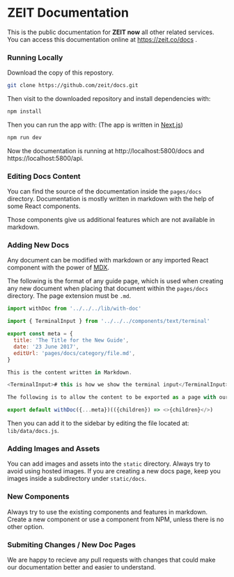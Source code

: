 # ZEIT Documentation

This is the public documentation for **ZEIT now** all other related services.<br/>
You can access this documentation online at https://zeit.co/docs .

### Running Locally

Download the copy of this repostory. 

~~~sh
git clone https://github.com/zeit/docs.git
~~~

Then visit to the downloaded repository and install dependencies with:

~~~sh
npm install 
~~~

Then you can run the app with:
(The app is written in [Next.js](https://github.com/zeit/next.js))

~~~sh
npm run dev
~~~

Now the documentation is running at http://localhost:5800/docs and https://localhost:5800/api.

### Editing Docs Content

You can find the source of the documentation inside the `pages/docs` directory. Documentation is mostly written in markdown with the help of some React components.

Those components give us additional features which are not available in markdown.

### Adding New Docs

Any document can be modified with markdown or any imported React component with the power of [MDX](https://github.com/mdx-js/mdx).

The following is the format of any guide page, which is used when creating any new document when placing that document within the `pages/docs` directory. The page extension must be `.md`.

~~~js
import withDoc from '../../../lib/with-doc'

import { TerminalInput } from '../../../components/text/terminal'

export const meta = {
  title: 'The Title for the New Guide',
  date: '23 June 2017',
  editUrl: 'pages/docs/category/file.md',
}

This is the content written in Markdown.

<TerminalInput># this is how we show the terminal input</TerminalInput>  

The following is to allow the content to be exported as a page with our layout

export default withDoc({...meta})(({children}) => <>{children}</>)
~~~

Then you can add it to the sidebar by editing the file located at: `lib/data/docs.js`.

### Adding Images and Assets

You can add images and assets into the `static` directory. Always try to avoid using hosted images. 
If you are creating a new docs page, keep you images inside a subdirectory under `static/docs`.

### New Components

Always try to use the existing components and features in markdown. Create a new component or use a component from NPM, unless there is no other option.

### Submiting Changes / New Doc Pages

We are happy to recieve any pull requests with changes that could make our documentation better and easier to understand.
